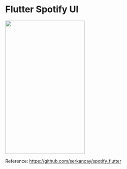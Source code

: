 # Flutter Spotify UI 

<img src=https://user-images.githubusercontent.com/56589369/99042966-ae0bc700-259e-11eb-8505-54adb6e21567.png height="420" width="250">

Reference: https://github.com/serkancay/spotify_flutter
